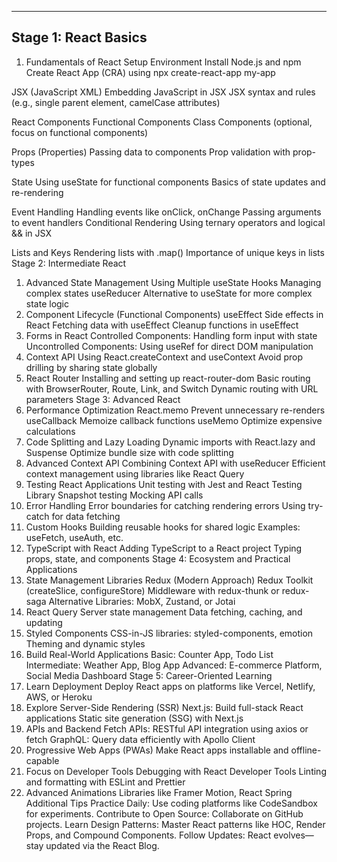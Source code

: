 -------------------------------------------------------------------------------------------------------
Stage 1: React Basics
-------------------------------------------------------------------------------------------------------

1. Fundamentals of React
  Setup Environment
    Install Node.js and npm
    Create React App (CRA) using npx create-react-app my-app
   
  JSX (JavaScript XML)
    Embedding JavaScript in JSX
    JSX syntax and rules (e.g., single parent element, camelCase attributes)
    
  React Components
    Functional Components
    Class Components (optional, focus on functional components)
    
  Props (Properties)
    Passing data to components
    Prop validation with prop-types
    
  State
    Using useState for functional components
    Basics of state updates and re-rendering
    
  Event Handling
    Handling events like onClick, onChange
    Passing arguments to event handlers
  Conditional Rendering
    Using ternary operators and logical && in JSX
    
  Lists and Keys
    Rendering lists with .map()
    Importance of unique keys in lists
Stage 2: Intermediate React
1. Advanced State Management
Using Multiple useState Hooks
Managing complex states
useReducer
Alternative to useState for more complex state logic
2. Component Lifecycle (Functional Components)
useEffect
Side effects in React
Fetching data with useEffect
Cleanup functions in useEffect
3. Forms in React
Controlled Components:
Handling form input with state
Uncontrolled Components:
Using useRef for direct DOM manipulation
4. Context API
Using React.createContext and useContext
Avoid prop drilling by sharing state globally
5. React Router
Installing and setting up react-router-dom
Basic routing with BrowserRouter, Route, Link, and Switch
Dynamic routing with URL parameters
Stage 3: Advanced React
1. Performance Optimization
React.memo
Prevent unnecessary re-renders
useCallback
Memoize callback functions
useMemo
Optimize expensive calculations
2. Code Splitting and Lazy Loading
Dynamic imports with React.lazy and Suspense
Optimize bundle size with code splitting
3. Advanced Context API
Combining Context API with useReducer
Efficient context management using libraries like React Query
4. Testing React Applications
Unit testing with Jest and React Testing Library
Snapshot testing
Mocking API calls
5. Error Handling
Error boundaries for catching rendering errors
Using try-catch for data fetching
6. Custom Hooks
Building reusable hooks for shared logic
Examples: useFetch, useAuth, etc.
7. TypeScript with React
Adding TypeScript to a React project
Typing props, state, and components
Stage 4: Ecosystem and Practical Applications
1. State Management Libraries
Redux (Modern Approach)
Redux Toolkit (createSlice, configureStore)
Middleware with redux-thunk or redux-saga
Alternative Libraries:
MobX, Zustand, or Jotai
2. React Query
Server state management
Data fetching, caching, and updating
3. Styled Components
CSS-in-JS libraries: styled-components, emotion
Theming and dynamic styles
4. Build Real-World Applications
Basic: Counter App, Todo List
Intermediate: Weather App, Blog App
Advanced: E-commerce Platform, Social Media Dashboard
Stage 5: Career-Oriented Learning
1. Learn Deployment
Deploy React apps on platforms like Vercel, Netlify, AWS, or Heroku
2. Explore Server-Side Rendering (SSR)
Next.js: Build full-stack React applications
Static site generation (SSG) with Next.js
3. APIs and Backend
Fetch APIs: RESTful API integration using axios or fetch
GraphQL: Query data efficiently with Apollo Client
4. Progressive Web Apps (PWAs)
Make React apps installable and offline-capable
5. Focus on Developer Tools
Debugging with React Developer Tools
Linting and formatting with ESLint and Prettier
6. Advanced Animations
Libraries like Framer Motion, React Spring
Additional Tips
Practice Daily: Use coding platforms like CodeSandbox for experiments.
Contribute to Open Source: Collaborate on GitHub projects.
Learn Design Patterns: Master React patterns like HOC, Render Props, and Compound Components.
Follow Updates: React evolves—stay updated via the React Blog.
